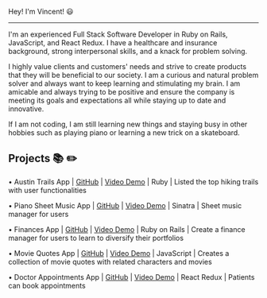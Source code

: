 Hey! I'm Vincent! 😃

-------------------------------------------------------------------------------------------------------------------------------------------------------------------------

I'm an experienced Full Stack Software Developer in Ruby on Rails, JavaScript, and React Redux. I have a healthcare and insurance background, strong interpersonal skills, and a knack for problem solving. 

I highly value clients and customers' needs and strive to create products that they will be beneficial to our society. I am a curious and natural problem solver and always want to keep learning and stimulating my brain. I am amicable and always trying to be positive and ensure the company is meeting its goals and expectations all while staying up to date and innovative.

If I am not coding, I am still learning new things and staying busy in other hobbies such as playing piano or learning a new trick on a skateboard. 


Projects 📚 ✏️
-------------------------------------------------------------------------------------------------------------------------------------------------------------------------

•	Austin Trails App | [GitHub](https://github.com/vintran93/austin-trails) | [Video Demo](https://www.youtube.com/watch?v=Kdfp_uW4E_w&t=141s) | Ruby | Listed the top hiking trails with user functionalities

•	Piano Sheet Music App | [GitHub](https://github.com/vintran93/piano_tracker) | [Video Demo](https://www.youtube.com/watch?v=aufhejTUZ94&t=105s) | Sinatra | Sheet music manager for users

•	Finances App | [GitHub](https://github.com/vintran93/finances) | [Video Demo](https://www.youtube.com/watch?v=ITwy3sj7G9U&t=370s) | Ruby on Rails | Create a finance  manager for users to learn to diversify their portfolios

•	Movie Quotes App | [GitHub](https://github.com/vintran93/movie-quotes-client) | [Video Demo](https://www.youtube.com/watch?v=b022FTS3iYg) | JavaScript | Creates a collection of movie quotes with related characters and movies

•	Doctor Appointments App | [GitHub](https://github.com/vintran93/appointments_app) | [Video Demo](https://www.youtube.com/watch?v=5p5KyLYtrqw&t=204s) |  React Redux | Patients can book appointments
